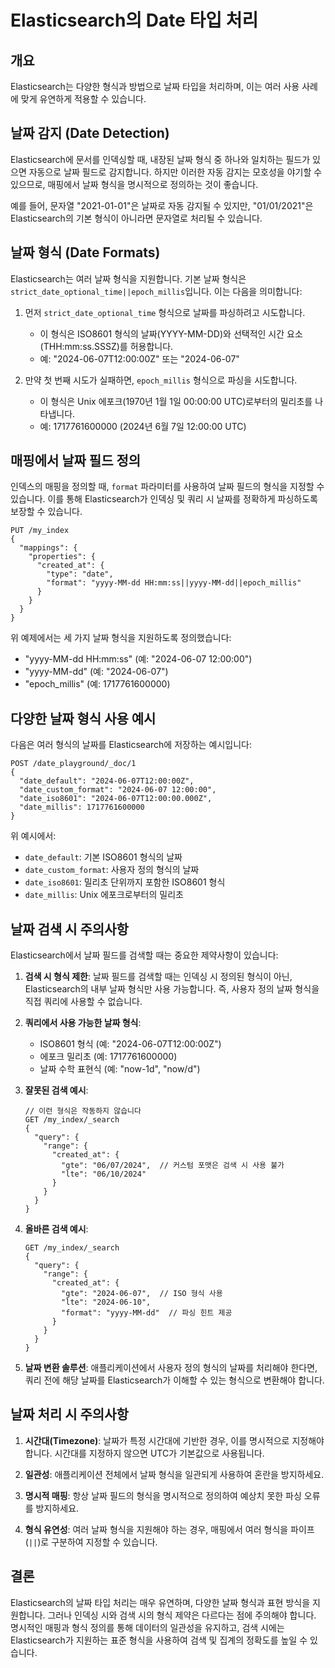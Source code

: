 # Elasticsearch의 Date 타입 처리

## 개요

Elasticsearch는 다양한 형식과 방법으로 날짜 타입을 처리하며, 이는 여러 사용 사례에 맞게 유연하게 적용할 수 있습니다.

## 날짜 감지 (Date Detection)

Elasticsearch에 문서를 인덱싱할 때, 내장된 날짜 형식 중 하나와 일치하는 필드가 있으면 자동으로 날짜 필드로 감지합니다. 하지만 이러한 자동 감지는 모호성을 야기할 수 있으므로, 매핑에서 날짜 형식을 명시적으로 정의하는 것이 좋습니다.

예를 들어, 문자열 "2021-01-01"은 날짜로 자동 감지될 수 있지만, "01/01/2021"은 Elasticsearch의 기본 형식이 아니라면 문자열로 처리될 수 있습니다.

## 날짜 형식 (Date Formats)

Elasticsearch는 여러 날짜 형식을 지원합니다. 기본 날짜 형식은 `strict_date_optional_time||epoch_millis`입니다. 이는 다음을 의미합니다:

1. 먼저 `strict_date_optional_time` 형식으로 날짜를 파싱하려고 시도합니다.
   - 이 형식은 ISO8601 형식의 날짜(YYYY-MM-DD)와 선택적인 시간 요소(THH:mm:ss.SSSZ)를 허용합니다.
   - 예: "2024-06-07T12:00:00Z" 또는 "2024-06-07"

2. 만약 첫 번째 시도가 실패하면, `epoch_millis` 형식으로 파싱을 시도합니다.
   - 이 형식은 Unix 에포크(1970년 1월 1일 00:00:00 UTC)로부터의 밀리초를 나타냅니다.
   - 예: 1717761600000 (2024년 6월 7일 12:00:00 UTC)

## 매핑에서 날짜 필드 정의

인덱스의 매핑을 정의할 때, `format` 파라미터를 사용하여 날짜 필드의 형식을 지정할 수 있습니다. 이를 통해 Elasticsearch가 인덱싱 및 쿼리 시 날짜를 정확하게 파싱하도록 보장할 수 있습니다.

```
PUT /my_index
{
  "mappings": {
    "properties": {
      "created_at": {
        "type": "date",
        "format": "yyyy-MM-dd HH:mm:ss||yyyy-MM-dd||epoch_millis"
      }
    }
  }
}
```

위 예제에서는 세 가지 날짜 형식을 지원하도록 정의했습니다:
- "yyyy-MM-dd HH:mm:ss" (예: "2024-06-07 12:00:00")
- "yyyy-MM-dd" (예: "2024-06-07")
- "epoch_millis" (예: 1717761600000)

## 다양한 날짜 형식 사용 예시

다음은 여러 형식의 날짜를 Elasticsearch에 저장하는 예시입니다:

```
POST /date_playground/_doc/1
{
  "date_default": "2024-06-07T12:00:00Z",
  "date_custom_format": "2024-06-07 12:00:00",
  "date_iso8601": "2024-06-07T12:00:00.000Z",
  "date_millis": 1717761600000
}
```

위 예시에서:
- `date_default`: 기본 ISO8601 형식의 날짜
- `date_custom_format`: 사용자 정의 형식의 날짜
- `date_iso8601`: 밀리초 단위까지 포함한 ISO8601 형식
- `date_millis`: Unix 에포크로부터의 밀리초

## 날짜 검색 시 주의사항

Elasticsearch에서 날짜 필드를 검색할 때는 중요한 제약사항이 있습니다:

1. **검색 시 형식 제한**: 날짜 필드를 검색할 때는 인덱싱 시 정의된 형식이 아닌, Elasticsearch의 내부 날짜 형식만 사용 가능합니다. 즉, 사용자 정의 날짜 형식을 직접 쿼리에 사용할 수 없습니다.

2. **쿼리에서 사용 가능한 날짜 형식**:
   - ISO8601 형식 (예: "2024-06-07T12:00:00Z")
   - 에포크 밀리초 (예: 1717761600000)
   - 날짜 수학 표현식 (예: "now-1d", "now/d")

3. **잘못된 검색 예시**:
   ```
   // 이런 형식은 작동하지 않습니다
   GET /my_index/_search
   {
     "query": {
       "range": {
         "created_at": {
           "gte": "06/07/2024",  // 커스텀 포맷은 검색 시 사용 불가
           "lte": "06/10/2024"
         }
       }
     }
   }
   ```

4. **올바른 검색 예시**:
   ```
   GET /my_index/_search
   {
     "query": {
       "range": {
         "created_at": {
           "gte": "2024-06-07",  // ISO 형식 사용
           "lte": "2024-06-10",
           "format": "yyyy-MM-dd"  // 파싱 힌트 제공
         }
       }
     }
   }
   ```

5. **날짜 변환 솔루션**: 애플리케이션에서 사용자 정의 형식의 날짜를 처리해야 한다면, 쿼리 전에 해당 날짜를 Elasticsearch가 이해할 수 있는 형식으로 변환해야 합니다.

## 날짜 처리 시 주의사항

1. **시간대(Timezone)**: 날짜가 특정 시간대에 기반한 경우, 이를 명시적으로 지정해야 합니다. 시간대를 지정하지 않으면 UTC가 기본값으로 사용됩니다.

2. **일관성**: 애플리케이션 전체에서 날짜 형식을 일관되게 사용하여 혼란을 방지하세요.

3. **명시적 매핑**: 항상 날짜 필드의 형식을 명시적으로 정의하여 예상치 못한 파싱 오류를 방지하세요.

4. **형식 유연성**: 여러 날짜 형식을 지원해야 하는 경우, 매핑에서 여러 형식을 파이프(`||`)로 구분하여 지정할 수 있습니다.

## 결론

Elasticsearch의 날짜 타입 처리는 매우 유연하며, 다양한 날짜 형식과 표현 방식을 지원합니다. 그러나 인덱싱 시와 검색 시의 형식 제약은 다르다는 점에 주의해야 합니다. 명시적인 매핑과 형식 정의를 통해 데이터의 일관성을 유지하고, 검색 시에는 Elasticsearch가 지원하는 표준 형식을 사용하여 검색 및 집계의 정확도를 높일 수 있습니다.
